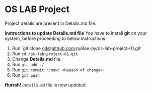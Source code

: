 # OS LAB Project

Project details are present in Details.md file.

**Instructions to update Details.md file**
You have to install **git** on your system, before proceeding to below instructions.

1. Run `git clone git@github.com:pyBae-py/os-lab-project-01.git'
2. Run
`cd /os-lab-project-01.git`
3. Change **Details.md** file.
4. Run
`git add ./`
5. Run
`git commit ':new: <Reason of change>'`
6. Run
`git push`

**Hurrah!** `Details.md` file is now updated

